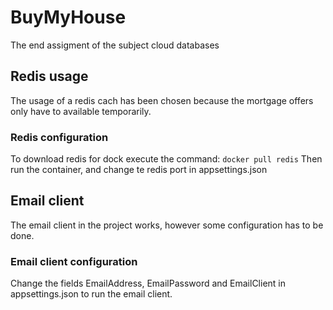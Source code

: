 # BuyMyHouse
The end assigment of the subject cloud databases

## Redis usage
The usage of a redis cach has been chosen because the mortgage offers only have to available temporarily.

### Redis configuration
To download redis for dock execute the command: `docker pull redis`
Then run the container, and change te redis port in appsettings.json

## Email client
The email client in the project works, however some configuration has to be done.

### Email client configuration
Change the fields EmailAddress, EmailPassword and EmailClient in appsettings.json to run the email client.

